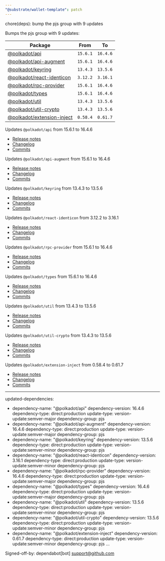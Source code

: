 ```yaml
---
"@substrate/wallet-template": patch
---
```


chore(deps): bump the pjs group with 9 updates

Bumps the pjs group with 9 updates:

| Package | From | To |
| --- | --- | --- |
| [@polkadot/api](https://github.com/polkadot-js/api/tree/HEAD/packages/api) | `15.6.1` | `16.4.6` |
| [@polkadot/api-augment](https://github.com/polkadot-js/api/tree/HEAD/packages/api-augment) | `15.6.1` | `16.4.6` |
| [@polkadot/keyring](https://github.com/polkadot-js/common/tree/HEAD/packages/keyring) | `13.4.3` | `13.5.6` |
| [@polkadot/react-identicon](https://github.com/polkadot-js/ui/tree/HEAD/packages/react-identicon) | `3.12.2` | `3.16.1` |
| [@polkadot/rpc-provider](https://github.com/polkadot-js/api/tree/HEAD/packages/rpc-provider) | `15.6.1` | `16.4.6` |
| [@polkadot/types](https://github.com/polkadot-js/api/tree/HEAD/packages/types) | `15.6.1` | `16.4.6` |
| [@polkadot/util](https://github.com/polkadot-js/common/tree/HEAD/packages/util) | `13.4.3` | `13.5.6` |
| [@polkadot/util-crypto](https://github.com/polkadot-js/common/tree/HEAD/packages/util-crypto) | `13.4.3` | `13.5.6` |
| [@polkadot/extension-inject](https://github.com/polkadot-js/extension/tree/HEAD/packages/extension-inject) | `0.58.4` | `0.61.7` |


Updates `@polkadot/api` from 15.6.1 to 16.4.6
- [Release notes](https://github.com/polkadot-js/api/releases)
- [Changelog](https://github.com/polkadot-js/api/blob/master/CHANGELOG.md)
- [Commits](https://github.com/polkadot-js/api/commits/v16.4.6/packages/api)

Updates `@polkadot/api-augment` from 15.6.1 to 16.4.6
- [Release notes](https://github.com/polkadot-js/api/releases)
- [Changelog](https://github.com/polkadot-js/api/blob/master/CHANGELOG.md)
- [Commits](https://github.com/polkadot-js/api/commits/v16.4.6/packages/api-augment)

Updates `@polkadot/keyring` from 13.4.3 to 13.5.6
- [Release notes](https://github.com/polkadot-js/common/releases)
- [Changelog](https://github.com/polkadot-js/common/blob/master/CHANGELOG.md)
- [Commits](https://github.com/polkadot-js/common/commits/v13.5.6/packages/keyring)

Updates `@polkadot/react-identicon` from 3.12.2 to 3.16.1
- [Release notes](https://github.com/polkadot-js/ui/releases)
- [Changelog](https://github.com/polkadot-js/ui/blob/master/CHANGELOG.md)
- [Commits](https://github.com/polkadot-js/ui/commits/v3.16.1/packages/react-identicon)

Updates `@polkadot/rpc-provider` from 15.6.1 to 16.4.6
- [Release notes](https://github.com/polkadot-js/api/releases)
- [Changelog](https://github.com/polkadot-js/api/blob/master/CHANGELOG.md)
- [Commits](https://github.com/polkadot-js/api/commits/v16.4.6/packages/rpc-provider)

Updates `@polkadot/types` from 15.6.1 to 16.4.6
- [Release notes](https://github.com/polkadot-js/api/releases)
- [Changelog](https://github.com/polkadot-js/api/blob/master/CHANGELOG.md)
- [Commits](https://github.com/polkadot-js/api/commits/v16.4.6/packages/types)

Updates `@polkadot/util` from 13.4.3 to 13.5.6
- [Release notes](https://github.com/polkadot-js/common/releases)
- [Changelog](https://github.com/polkadot-js/common/blob/master/CHANGELOG.md)
- [Commits](https://github.com/polkadot-js/common/commits/v13.5.6/packages/util)

Updates `@polkadot/util-crypto` from 13.4.3 to 13.5.6
- [Release notes](https://github.com/polkadot-js/common/releases)
- [Changelog](https://github.com/polkadot-js/common/blob/master/CHANGELOG.md)
- [Commits](https://github.com/polkadot-js/common/commits/v13.5.6/packages/util-crypto)

Updates `@polkadot/extension-inject` from 0.58.4 to 0.61.7
- [Release notes](https://github.com/polkadot-js/extension/releases)
- [Changelog](https://github.com/polkadot-js/extension/blob/master/CHANGELOG.md)
- [Commits](https://github.com/polkadot-js/extension/commits/v0.61.7/packages/extension-inject)

---
updated-dependencies:
- dependency-name: "@polkadot/api"
  dependency-version: 16.4.6
  dependency-type: direct:production
  update-type: version-update:semver-major
  dependency-group: pjs
- dependency-name: "@polkadot/api-augment"
  dependency-version: 16.4.6
  dependency-type: direct:production
  update-type: version-update:semver-major
  dependency-group: pjs
- dependency-name: "@polkadot/keyring"
  dependency-version: 13.5.6
  dependency-type: direct:production
  update-type: version-update:semver-minor
  dependency-group: pjs
- dependency-name: "@polkadot/react-identicon"
  dependency-version: 3.16.1
  dependency-type: direct:production
  update-type: version-update:semver-minor
  dependency-group: pjs
- dependency-name: "@polkadot/rpc-provider"
  dependency-version: 16.4.6
  dependency-type: direct:production
  update-type: version-update:semver-major
  dependency-group: pjs
- dependency-name: "@polkadot/types"
  dependency-version: 16.4.6
  dependency-type: direct:production
  update-type: version-update:semver-major
  dependency-group: pjs
- dependency-name: "@polkadot/util"
  dependency-version: 13.5.6
  dependency-type: direct:production
  update-type: version-update:semver-minor
  dependency-group: pjs
- dependency-name: "@polkadot/util-crypto"
  dependency-version: 13.5.6
  dependency-type: direct:production
  update-type: version-update:semver-minor
  dependency-group: pjs
- dependency-name: "@polkadot/extension-inject"
  dependency-version: 0.61.7
  dependency-type: direct:production
  update-type: version-update:semver-minor
  dependency-group: pjs
...

Signed-off-by: dependabot[bot] <support@github.com>
